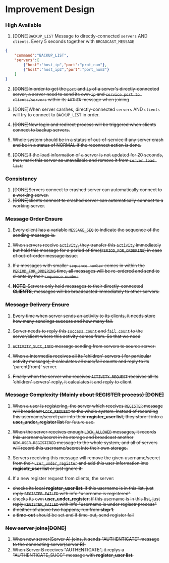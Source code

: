 # Improvement Design
### High Available 

1. [DONE]`BACKUP_LIST` Message to directly-connected `servers` AND `clients`. Every 5 seconds together with `BROADCAST_MESSAGE`
```json
{
    "command":"BACKUP_LIST",
    "servers":[
        {"host":"host_ip","port":"prot_num"},
        {"host":"host_ip2","port":"port_num2"}
    ]
}
```
2. ~~[DONE]In order to get the `port` and `ip` of a server's directly-connected server, a server need to send its own `ip` and `service port to clients/servers` within its `AUTHEN` message when joining~~


2. [DONE]When server carshes, directly-connected `servers` AND `clients` will try to connect to `BACKUP_LIST` in order.
3. ~~[DONE]New login and redirect process will be triggered when clients connect to backup servers.~~ 
4. ~~Whole system should be in a status of out-of-service if any server crash and be in a status of NORMAL if the reconnect action is done.~~
5. ~~[DONE]If the load information of a server is not updated for 20 seconds, then mark this server as unavailable and remove it from `server load list`.~~

### ~~Consistancy~~
1. ~~[DONE]Servers connect to crashed server can automatically connect to a working server.~~
2. ~~[DONE]clients connect to crashed server can automatically connect to a working server.~~


### ~~Message Order Ensure~~
1. ~~Every client has a variable `MESSAGE_SEQ` to indicate the sequence of the sending message is.~~
2. ~~When servers receive `activity`, they transfer this `activity` immediately but hold this message for a period of time(`PERIOD_FOR_ORDERING`) in case of out-of-order message issue.~~


2. ~~If a messages with smaller `sequence number` comes in within the `PERIOD_FOR_ORDERING` time, all messages will be re-ordered and send to clients by their `sequence number`~~
3. ~~**NOTE**: Servers only hold messages to their directly-connected **CLIENTS**, messages will be broadcasted immediately to other servers.~~

### ~~Message Delivery Ensure~~

1. ~~Every time when server sends an activity to its clients, it needs store how many sendings success and how many fail.~~
2. ~~Server needs to reply this `success count` and `fail count` to the server/client where this activity comes from. So that we need~~
3. ~~`ACTIVITY_SUCC_INFO` message sending from servers to source server:~~



4. ~~When a intermedia receives all its 'children' servers ( for particular activity message), it calculates all succ/fail counts and reply to its 'parent(from)' server.~~
5. ~~Finally when the server who receives `ACTIVITY_REQUEST` receives all its 'children' servers' reply, it calculates it and reply to client~~

### ~~Message Complexity (Mainly about REGISTER process) [DONE]~~
1. ~~When a user is registering, the server which receives `REGISTER` message will broadcast `LOCK_REQUEST` to the whole system. Instead of recording this username/secret pair into their **register_user list**, they store it into a **user_under_register list** for future use.~~

2. ~~When the server receives enough `LOCK_ALLOWED` messages, it records this username/secret in its storage and broadcast another `NEW_USER_REGISTERED` message to the whole system, and all of servers will record this username/secret into their own storage.~~


3. ~~Servers receiving this message will remove the given username/secret from their `user_under_register` and add this user information into **regisetr_user list** or just ignore it.~~
4. If a new register request from clients, the server: 

- ~~checks its local **register_user list**: if this username is in this list, just reply `REGISTER_FAILED` with info "username is registered"~~
- ~~checks its own **user_under_register**: if this username is in this list, just reply `REGISTER_FAILED` with info "username is under regisetr process"~~
- ~~if neither of above two happens, run from **step 1**.~~
- ~~a **time-out** should be set and if time-out, send register fail~~

### ~~New server joins[DONE]~~
1. ~~When new server(Server A) joins, it sends "AUTHENTICATE" message to the connecting server(server B).~~
2. ~~When Server B receives "AUTHENTICATE", it replys a "AUTHENTICATE_SUCC" message with **register_user list**:~~
